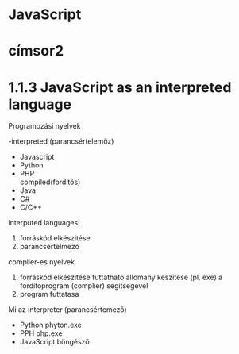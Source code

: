 # JavaScript

# címsor2



# 1.1.3 JavaScript as an interpreted language

Programozási nyelvek 

-interpreted (parancsértelemőz)
 - Javascript
- Python
- PHP    
compiled(fordítós)
- Java
- C#
- C/C++

interputed languages:
 1. forráskód elkészitése 
 2. parancsértelmező

 complier-es nyelvek 
1. forráskód elkészitése 
futtathato allomany keszitese (pl. exe)  a
forditoprogram (complier) segitsegevel
 3. program futtatasa
 



 Mi az interpreter (parancsértemező)
 - Python phyton.exe
 - PPH php.exe
- JavaScript böngésző 
